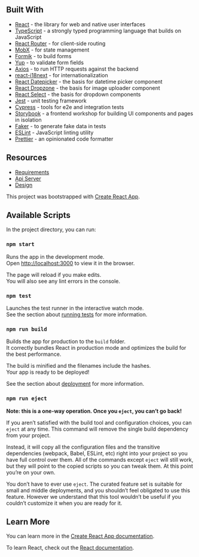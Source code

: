 ## Built With

- [React](https://reactjs.org/) - the library for web and native user interfaces
- [TypeScript](https://www.typescriptlang.org/) - a strongly typed programming language that builds on JavaScript
- [React Router](https://reactrouter.com/en/main) - for client-side routing
- [MobX](https://mobx.js.org/README.html) - for state management
- [Formik](https://formik.org/) - to build forms
- [Yup](https://github.com/jquense/yup) - to validate form fields
- [Axios](https://axios-http.com/) - to run HTTP requests against the backend
- [react-i18next](https://react.i18next.com/) - for internationalization
- [React Datepicker](https://reactdatepicker.com/) - the basis for datetime picker component
- [React Dropzone](https://react-dropzone.js.org/) - the basis for image uploader component
- [React Select](https://react-select.com/home) - the basis for dropdown components
- [Jest](https://jestjs.io) - unit testing framework
- [Cypress](https://www.cypress.io/) - tools for e2e and integration tests
- [Storybook](https://storybook.js.org/) - a frontend workshop for building UI components and pages in isolation
- [Faker](https://fakerjs.dev/) - to generate fake data in tests
- [ESLint](https://eslint.org/) - JavaScript linting utility
- [Prettier](https://prettier.io/) - an opinionated code formatter

## Resources

- [Requirements](https://gitlab.com/samfeinternship2022/docs)
- [Api Server](https://gitlab.com/samfeinternship2022/api-server)
- [Design](https://www.figma.com/file/xu4vtVzCyKp9Thzpp7DkVj/Internship-Meetups-App?node-id=129%3A0&t=B6e10yduGP4ACePq-0)

This project was bootstrapped with [Create React App](https://github.com/facebook/create-react-app).

## Available Scripts

In the project directory, you can run:

### `npm start`

Runs the app in the development mode.\
Open [http://localhost:3000](http://localhost:3000) to view it in the browser.

The page will reload if you make edits.\
You will also see any lint errors in the console.

### `npm test`

Launches the test runner in the interactive watch mode.\
See the section about [running tests](https://facebook.github.io/create-react-app/docs/running-tests) for more information.

### `npm run build`

Builds the app for production to the `build` folder.\
It correctly bundles React in production mode and optimizes the build for the best performance.

The build is minified and the filenames include the hashes.\
Your app is ready to be deployed!

See the section about [deployment](https://facebook.github.io/create-react-app/docs/deployment) for more information.

### `npm run eject`

**Note: this is a one-way operation. Once you `eject`, you can’t go back!**

If you aren’t satisfied with the build tool and configuration choices, you can `eject` at any time. This command will remove the single build dependency from your project.

Instead, it will copy all the configuration files and the transitive dependencies (webpack, Babel, ESLint, etc) right into your project so you have full control over them. All of the commands except `eject` will still work, but they will point to the copied scripts so you can tweak them. At this point you’re on your own.

You don’t have to ever use `eject`. The curated feature set is suitable for small and middle deployments, and you shouldn’t feel obligated to use this feature. However we understand that this tool wouldn’t be useful if you couldn’t customize it when you are ready for it.

## Learn More

You can learn more in the [Create React App documentation](https://facebook.github.io/create-react-app/docs/getting-started).

To learn React, check out the [React documentation](https://reactjs.org/).
